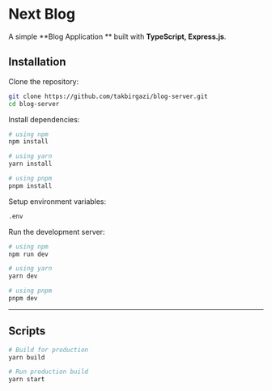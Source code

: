 
# Next Blog

A simple **Blog Application ** built with **TypeScript, Express.js**.  

## Installation

Clone the repository:

```bash
git clone https://github.com/takbirgazi/blog-server.git
cd blog-server
```

Install dependencies:

```bash
# using npm
npm install

# using yarn
yarn install

# using pnpm
pnpm install
```

Setup environment variables:

```bash
.env
```

Run the development server:

```bash
# using npm
npm run dev

# using yarn
yarn dev

# using pnpm
pnpm dev
```

---


## Scripts

```bash
# Build for production
yarn build

# Run production build
yarn start
```
